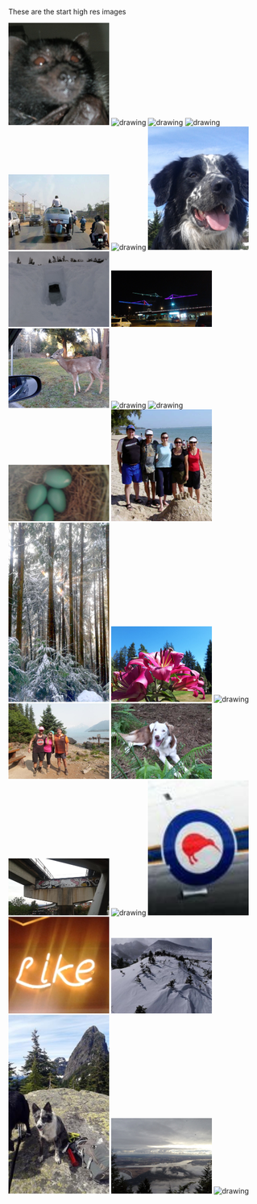 These are the start high res images
<br>


<p float="left">
<img src="bat.png" alt="drawing" style="width:200px; "/>
<img src="bees.png" alt="drawing" style="width:200px; "/>
<img src="bridge.png" alt="drawing" style="width:200px;"/>
<img src="buntzen.png" alt="drawing" style="width:200px;"/>
<img src="car.png" alt="drawing" style="width:200px;"/>
<img src="car_dog.png" alt="drawing" style="width:200px;"/>
<img src="cato.png" alt="drawing" style="width:200px;"/>
<img src="cave.png" alt="drawing" style="width:200px;"/>
<img src="cranes.png" alt="drawing" style="width:200px;"/>
<img src="deer.png" alt="drawing" style="width:200px;"/>
<img src="dennet.png" alt="drawing" style="width:200px;"/>
<img src="dragon.png" alt="drawing" style="width:200px;"/>
<img src="eggs.png" alt="drawing" style="width:200px;"/>
<img src="family.png" alt="drawing" style="width:200px;"/>

<img src="flare.png" alt="drawing" style="width:200px;"/>
<img src="flower.png" alt="drawing" style="width:200px;"/>
<img src="frog.png" alt="drawing" style="width:200px;"/>
<img src="garibaldi.png" alt="drawing" style="width:200px;"/>
<img src="happy.png" alt="drawing" style="width:200px;"/>
<img src="hello_kitty.png" alt="drawing" style="width:200px;"/>

<img src="jelly.png" alt="drawing" style="width:200px;"/>
<img src="kiwi.png" alt="drawing" style="width:200px;"/>
<img src="like.png" alt="drawing" style="width:200px;"/>
<img src="longs.png" alt="drawing" style="width:200px;"/>
<img src="maggie.png" alt="drawing" style="width:200px;"/>
<img src="minnekhada.png" alt="drawing" style="width:200px;"/>
<img src="monster.png" alt="drawing" style="width:200px;"/>
</p>
